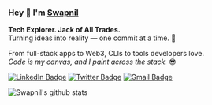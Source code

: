 ### Hey 👋 I'm [Swapnil](https://swapnilsparsh.github.io)

**Tech Explorer. Jack of All Trades.**  
Turning ideas into reality — one commit at a time. 🚀

From full-stack apps to Web3, CLIs to tools developers love.  
*Code is my canvas, and I paint across the stack.* 😎

[![LinkedIn Badge](https://img.shields.io/badge/LinkedIn-swapnilsparsh-blue?logo=linkedin)](https://www.linkedin.com/in/swapnilsparsh/)
[![Twitter Badge](http://img.shields.io/badge/-@swapnilsparsh-1ca0f1?style=social&logo=x&logoColor=blue&link=https://twitter.com/swapnilsparsh)](https://twitter.com/swapnilsparsh) 
[![Gmail Badge](https://img.shields.io/badge/-GMail-c14438?style=social&logo=Gmail&logoColor=red&link=mailto:arezona.lucky55@gmail.com)](mailto:arezona.lucky55@gmail.com)

![Swapnil's github stats](https://github-readme-stats.vercel.app/api?username=swapnilsparsh&show_icons=true&hide_border=true)
